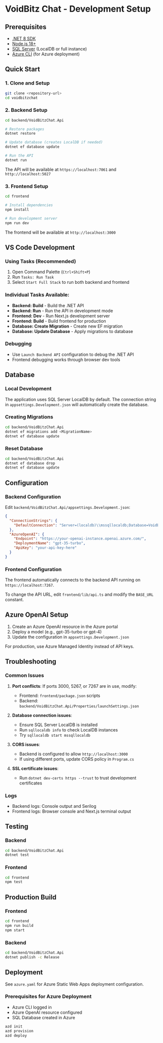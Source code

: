 # VoidBitz Chat - Development Setup

## Prerequisites

- [.NET 8 SDK](https://dotnet.microsoft.com/download/dotnet/8.0)
- [Node.js 18+](https://nodejs.org/)
- [SQL Server](https://www.microsoft.com/en-us/sql-server/sql-server-downloads) (LocalDB or full instance)
- [Azure CLI](https://docs.microsoft.com/en-us/cli/azure/install-azure-cli) (for Azure deployment)

## Quick Start

### 1. Clone and Setup
```bash
git clone <repository-url>
cd voidbitzchat
```

### 2. Backend Setup
```bash
cd backend/VoidBitzChat.Api

# Restore packages
dotnet restore

# Update database (creates LocalDB if needed)
dotnet ef database update

# Run the API
dotnet run
```
The API will be available at `https://localhost:7061` and `http://localhost:5027`

### 3. Frontend Setup
```bash
cd frontend

# Install dependencies
npm install

# Run development server
npm run dev
```
The frontend will be available at `http://localhost:3000`

## VS Code Development

### Using Tasks (Recommended)
1. Open Command Palette (`Ctrl+Shift+P`)
2. Run `Tasks: Run Task`
3. Select `Start Full Stack` to run both backend and frontend

### Individual Tasks Available:
- **Backend: Build** - Build the .NET API
- **Backend: Run** - Run the API in development mode
- **Frontend: Dev** - Run Next.js development server
- **Frontend: Build** - Build frontend for production
- **Database: Create Migration** - Create new EF migration
- **Database: Update Database** - Apply migrations to database

### Debugging
- Use `Launch Backend API` configuration to debug the .NET API
- Frontend debugging works through browser dev tools

## Database

### Local Development
The application uses SQL Server LocalDB by default. The connection string in `appsettings.Development.json` will automatically create the database.

### Creating Migrations
```bash
cd backend/VoidBitzChat.Api
dotnet ef migrations add <MigrationName>
dotnet ef database update
```

### Reset Database
```bash
cd backend/VoidBitzChat.Api
dotnet ef database drop
dotnet ef database update
```

## Configuration

### Backend Configuration
Edit `backend/VoidBitzChat.Api/appsettings.Development.json`:

```json
{
  "ConnectionStrings": {
    "DefaultConnection": "Server=(localdb)\\mssqllocaldb;Database=VoidBitzChatDb;Trusted_Connection=true;MultipleActiveResultSets=true;"
  },
  "AzureOpenAI": {
    "Endpoint": "https://your-openai-instance.openai.azure.com/",
    "DeploymentName": "gpt-35-turbo",
    "ApiKey": "your-api-key-here"
  }
}
```

### Frontend Configuration
The frontend automatically connects to the backend API running on `https://localhost:7267`.

To change the API URL, edit `frontend/lib/api.ts` and modify the `BASE_URL` constant.

## Azure OpenAI Setup

1. Create an Azure OpenAI resource in the Azure portal
2. Deploy a model (e.g., gpt-35-turbo or gpt-4)
3. Update the configuration in `appsettings.Development.json`

For production, use Azure Managed Identity instead of API keys.

## Troubleshooting

### Common Issues

1. **Port conflicts**: If ports 3000, 5267, or 7267 are in use, modify:
   - Frontend: `frontend/package.json` scripts
   - Backend: `backend/VoidBitzChat.Api/Properties/launchSettings.json`

2. **Database connection issues**:
   - Ensure SQL Server LocalDB is installed
   - Run `sqllocaldb info` to check LocalDB instances
   - Try `sqllocaldb start mssqllocaldb`

3. **CORS issues**:
   - Backend is configured to allow `http://localhost:3000`
   - If using different ports, update CORS policy in `Program.cs`

4. **SSL certificate issues**:
   - Run `dotnet dev-certs https --trust` to trust development certificates

### Logs
- Backend logs: Console output and Serilog
- Frontend logs: Browser console and Next.js terminal output

## Testing

### Backend
```bash
cd backend/VoidBitzChat.Api
dotnet test
```

### Frontend
```bash
cd frontend
npm test
```

## Production Build

### Frontend
```bash
cd frontend
npm run build
npm start
```

### Backend
```bash
cd backend/VoidBitzChat.Api
dotnet publish -c Release
```

## Deployment

See `azure.yaml` for Azure Static Web Apps deployment configuration.

### Prerequisites for Azure Deployment
- Azure CLI logged in
- Azure OpenAI resource configured
- SQL Database created in Azure

```bash
azd init
azd provision
azd deploy
```
